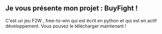 ## Je vous présente mon projet : BuyFight !

C'est un jeu F2W , free-to-win qui est écrit en python et qui est en actif développement.
Vous pouvez le télécharger maintenant !
